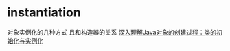 # instantiation

对象实例化的几种方式 且和构造器的关系 [深入理解Java对象的创建过程：类的初始化与实例化](https://blog.csdn.net/justloveyou_/article/details/72466416)

